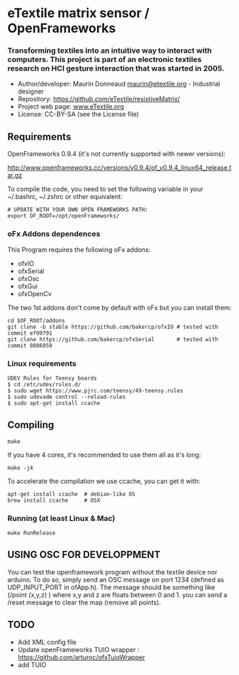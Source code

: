 # eTextile matrix sensor / OpenFrameworks

### Transforming textiles into an intuitive way to interact with computers. This project is part of an electronic textiles research on HCI gesture interaction that was started in 2005.

- Author/developer: Maurin Donneaud <maurin@etextile.org> - Industrial designer
- Repository: https://github.com/eTextile/resistiveMatrix/
- Project web page: www.eTextile.org
- License: CC-BY-SA (see the License file)

## Requirements
OpenFrameworks 0.9.4 (it's not currently supported with newer versions):

   http://www.openframeworks.cc/versions/v0.9.4/of_v0.9.4_linux64_release.tar.gz

To compile the code, you need to set the following variable in your ~/.bashrc, ~/.zshrc or other equivalent:

    # UPDATE WITH YOUR OWN OPEN FRAMEWORKS PATH:
    export OF_ROOT=/opt/openFrameworks/

### oFx Addons dependences
This Program requires the following oFx addons:
 - ofxIO
 - ofxSerial
 - ofxOsc
 - ofxGui
 - ofxOpenCv

The two 1st addons don't come by default with oFx but you can install them:

    cd $OF_ROOT/addons
    git clone -b stable https://github.com/bakercp/ofxIO # tested with commit ef09791
    git clone https://github.com/bakercp/ofxSerial       # tested with commit 8086059

### Linux requirements
    UDEV Rules for Teensy boards
    $ cd /etc/udev/rules.d/
    $ sudo wget https://www.pjrc.com/teensy/49-teensy.rules
    $ sudo udevadm control --reload-rules
    $ sudo apt-get install ccache

## Compiling

    make

If you have 4 cores, it's recommended to use them all as it's long:

    make -j4

To accelerate the compilation we use ccache, you can get it with:

    apt-get install ccache  # debian-like OS
    brew install ccache     # OSX


### Running (at least Linux & Mac)

    make RunRelease


## USING OSC FOR DEVELOPPMENT
You can test the openframework program without the textile device nor arduino.
To do so, simply send an OSC message on port 1234 (defined as UDP_INPUT_PORT in ofApp.h).
The message should be something like (/point (x,y,z) ) where x,y and z are floats between 0 and 1.
you can send a /reset message to clear the map (remove all points).


## TODO
- Add XML config file
- Update openFrameworks TUIO wrapper : https://github.com/arturoc/ofxTuioWrapper
- add TUIO
